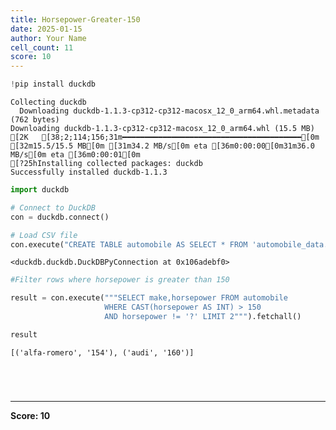 ```yaml
---
title: Horsepower-Greater-150
date: 2025-01-15
author: Your Name
cell_count: 11
score: 10
---
```


```python
!pip install duckdb
```

    Collecting duckdb
      Downloading duckdb-1.1.3-cp312-cp312-macosx_12_0_arm64.whl.metadata (762 bytes)
    Downloading duckdb-1.1.3-cp312-cp312-macosx_12_0_arm64.whl (15.5 MB)
    [2K   [38;2;114;156;31m━━━━━━━━━━━━━━━━━━━━━━━━━━━━━━━━━━━━━━━━[0m [32m15.5/15.5 MB[0m [31m34.2 MB/s[0m eta [36m0:00:00[0m31m36.0 MB/s[0m eta [36m0:00:01[0m
    [?25hInstalling collected packages: duckdb
    Successfully installed duckdb-1.1.3



```python
import duckdb
```


```python
# Connect to DuckDB
con = duckdb.connect()

```


```python
# Load CSV file
con.execute("CREATE TABLE automobile AS SELECT * FROM 'automobile_data.csv'")

```




    <duckdb.duckdb.DuckDBPyConnection at 0x106adebf0>




```python
#Filter rows where horsepower is greater than 150
```


```python
result = con.execute("""SELECT make,horsepower FROM automobile 
                     WHERE CAST(horsepower AS INT) > 150
                     AND horsepower != '?' LIMIT 2""").fetchall()
```


```python
result
```




    [('alfa-romero', '154'), ('audi', '160')]




```python


```


```python

```


```python

```


```python

```


---
**Score: 10**
